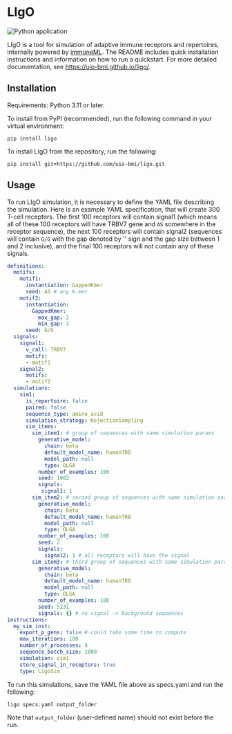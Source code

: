 # LIgO


![Python application](https://github.com/uio-bmi/ligo/workflows/Python%20application/badge.svg?branch=main)

LIgO is a tool for simulation of adaptive immune receptors and repertoires, 
internally powered by [immuneML](https://immuneml.uio.no/). The README includes quick installation instructions and information on how to run a quickstart. For more detailed documentation, see https://uio-bmi.github.io/ligo/.

## Installation

Requirements: Python 3.11 or later.

To install from PyPI (recommended), run the following command in your virtual environment:
```
pip install ligo
```
To install LIgO from the repository, run the following:
```
pip install git+https://github.com/uio-bmi/ligo.git
```

## Usage

To run LIgO simulation, it is necessary to define the YAML file describing the simulation. Here is
an example YAML specification, that will create 300 T-cell receptors. The first 100
receptors will contain signal1 (which means all of these 100 receptors will have TRBV7 gene and `AS` 
somewhere in the receptor sequence), the next 100 receptors will contain signal2 (sequences will contain `G/G`
with the gap denoted by '\' sign and the gap size between 1 and 2 inclusive), and the final 100 receptors
will not contain any of these signals.

```yaml
definitions:
  motifs:
    motif1:
      instantiation: GappedKmer
      seed: AS # any k-mer
    motif2:
      instantiation:
        GappedKmer:
          max_gap: 2
          min_gap: 1
      seed: G/G
  signals:
    signal1:
      v_call: TRBV7
      motifs:
      - motif1
    signal2:
      motifs:
      - motif2
  simulations:
    sim1:
      is_repertoire: false
      paired: false
      sequence_type: amino_acid
      simulation_strategy: RejectionSampling
      sim_items:
        sim_item1: # group of sequences with same simulation params
          generative_model:
            chain: beta
            default_model_name: humanTRB
            model_path: null
            type: OLGA
          number_of_examples: 100
          seed: 1002
          signals:
           signal1: 1
        sim_item2: # second group of sequences with same simulation params
          generative_model:
            chain: beta
            default_model_name: humanTRB
            model_path: null
            type: OLGA
          number_of_examples: 100
          seed: 2
          signals:
            signal2: 1 # all receptors will have the signal
        sim_item3: # third group of sequences with same simulation params
          generative_model:
            chain: beta
            default_model_name: humanTRB
            model_path: null
            type: OLGA
          number_of_examples: 100
          seed: 5231
          signals: {} # no signal -> background sequences
instructions:
  my_sim_inst:
    export_p_gens: false # could take some time to compute
    max_iterations: 100
    number_of_processes: 4
    sequence_batch_size: 1000
    simulation: sim1
    store_signal_in_receptors: true
    type: LigoSim
```

To run this simulations, save the YAML file above as specs.yaml and run the following:

```commandline
ligo specs.yaml output_folder
```

Note that `output_folder` (user-defined name) should not exist before the run.
